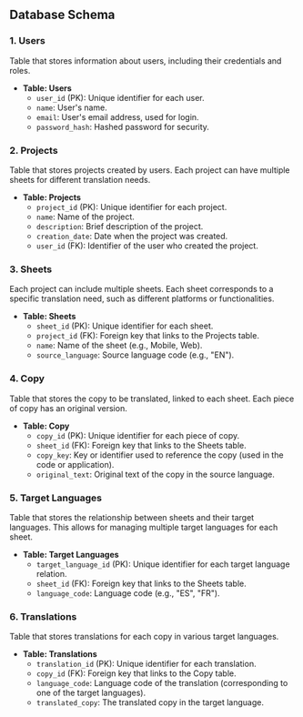 ## Database Schema

### 1. Users

Table that stores information about users, including their credentials and roles.

- **Table: Users**
  - `user_id` (PK): Unique identifier for each user.
  - `name`: User's name.
  - `email`: User's email address, used for login.
  - `password_hash`: Hashed password for security.

### 2. Projects

Table that stores projects created by users. Each project can have multiple sheets for different translation needs.

- **Table: Projects**
  - `project_id` (PK): Unique identifier for each project.
  - `name`: Name of the project.
  - `description`: Brief description of the project.
  - `creation_date`: Date when the project was created.
  - `user_id` (FK): Identifier of the user who created the project.

### 3. Sheets

Each project can include multiple sheets. Each sheet corresponds to a specific translation need, such as different platforms or functionalities.

- **Table: Sheets**
  - `sheet_id` (PK): Unique identifier for each sheet.
  - `project_id` (FK): Foreign key that links to the Projects table.
  - `name`: Name of the sheet (e.g., Mobile, Web).
  - `source_language`: Source language code (e.g., "EN").

### 4. Copy

Table that stores the copy to be translated, linked to each sheet. Each piece of copy has an original version.

- **Table: Copy**
  - `copy_id` (PK): Unique identifier for each piece of copy.
  - `sheet_id` (FK): Foreign key that links to the Sheets table.
  - `copy_key`: Key or identifier used to reference the copy (used in the code or application).
  - `original_text`: Original text of the copy in the source language.

### 5. Target Languages

Table that stores the relationship between sheets and their target languages. This allows for managing multiple target languages for each sheet.

- **Table: Target Languages**
  - `target_language_id` (PK): Unique identifier for each target language relation.
  - `sheet_id` (FK): Foreign key that links to the Sheets table.
  - `language_code`: Language code (e.g., "ES", "FR").

### 6. Translations

Table that stores translations for each copy in various target languages.

- **Table: Translations**
  - `translation_id` (PK): Unique identifier for each translation.
  - `copy_id` (FK): Foreign key that links to the Copy table.
  - `language_code`: Language code of the translation (corresponding to one of the target languages).
  - `translated_copy`: The translated copy in the target language.
